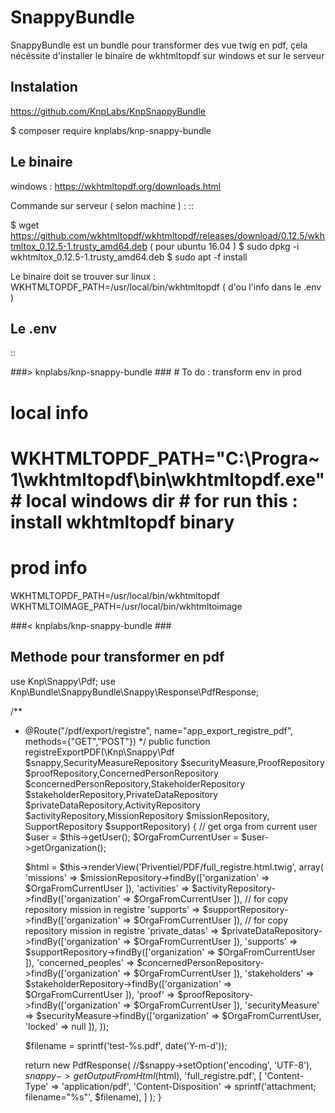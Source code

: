 SnappyBundle
===================

SnappyBundle est un bundle pour transformer des vue twig en pdf,
çela nécéssite d'installer le binaire de wkhtmltopdf sur windows et sur le serveur

Instalation
-------------------

https://github.com/KnpLabs/KnpSnappyBundle

  $ composer require knplabs/knp-snappy-bundle


Le binaire
-------------------

windows : https://wkhtmltopdf.org/downloads.html

Commande sur serveur ( selon machine ) :
::

  $ wget https://github.com/wkhtmltopdf/wkhtmltopdf/releases/download/0.12.5/wkhtmltox_0.12.5-1.trusty_amd64.deb   ( pour ubuntu 16.04 )
  $ sudo dpkg -i wkhtmltox_0.12.5-1.trusty_amd64.deb
  $ sudo apt -f install


  Le binaire doit se trouver sur linux :  WKHTMLTOPDF_PATH=/usr/local/bin/wkhtmltopdf ( d'ou l'info dans le .env )



Le .env
-------------------
::

  ###> knplabs/knp-snappy-bundle ### # To do : transform env in prod

  # local info
  # WKHTMLTOPDF_PATH="C:\Progra~1\wkhtmltopdf\bin\wkhtmltopdf.exe" # local windows dir # for run this : install wkhtmltopdf binary

  # prod info
  WKHTMLTOPDF_PATH=/usr/local/bin/wkhtmltopdf
  WKHTMLTOIMAGE_PATH=/usr/local/bin/wkhtmltoimage

  ###< knplabs/knp-snappy-bundle ###

Methode pour transformer en pdf
-------------------

  use Knp\Snappy\Pdf;
  use Knp\Bundle\SnappyBundle\Snappy\Response\PdfResponse;

  /**
   * @Route("/pdf/export/registre", name="app_export_registre_pdf", methods={"GET","POST"})
   */
  public function registreExportPDF(\Knp\Snappy\Pdf $snappy,SecurityMeasureRepository $securityMeasure,ProofRepository $proofRepository,ConcernedPersonRepository $concernedPersonRepository,StakeholderRepository $stakeholderRepository,PrivateDataRepository $privateDataRepository,ActivityRepository $activityRepository,MissionRepository $missionRepository, SupportRepository $supportRepository)
  {
      // get orga from current user
      $user = $this->getUser();
      $OrgaFromCurrentUser = $user->getOrganization();

      $html = $this->renderView('Priventiel/PDF/full_registre.html.twig', array(
          'missions' => $missionRepository->findBy(['organization' => $OrgaFromCurrentUser ]),
          'activities' => $activityRepository->findBy(['organization' => $OrgaFromCurrentUser ]), // for copy repository mission in registre
          'supports' => $supportRepository->findBy(['organization' => $OrgaFromCurrentUser ]), // for copy repository mission in registre
          'private_datas' => $privateDataRepository->findBy(['organization' => $OrgaFromCurrentUser ]),
          'supports' => $supportRepository->findBy(['organization' => $OrgaFromCurrentUser ]),
          'concerned_peoples' => $concernedPersonRepository->findBy(['organization' => $OrgaFromCurrentUser ]),
          'stakeholders' => $stakeholderRepository->findBy(['organization' => $OrgaFromCurrentUser ]),
          'proof' => $proofRepository->findBy(['organization' => $OrgaFromCurrentUser ]),
          'securityMeasure' => $securityMeasure->findBy(['organization' => $OrgaFromCurrentUser, 'locked' => null ]),
      ));


      $filename = sprintf('test-%s.pdf', date('Y-m-d'));

      return new PdfResponse(
          //$snappy->setOption('encoding', 'UTF-8'),
          $snappy->getOutputFromHtml($html),
          'full_registre.pdf',
          [
              'Content-Type'        => 'application/pdf',
              'Content-Disposition' => sprintf('attachment; filename="%s"', $filename),
          ]
      );
  }
